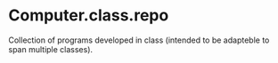 Computer.class.repo
===================

Collection of programs developed in class (intended to be adapteble to span multiple classes).


